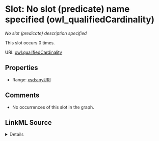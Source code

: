 

# Slot: No slot (predicate) name specified (owl_qualifiedCardinality)


_No slot (predicate) description specified_






This slot occurs 0 times.


URI: [owl:qualifiedCardinality](http://www.w3.org/2002/07/owl#qualifiedCardinality)



<!-- no inheritance hierarchy -->








## Properties

* Range: [xsd:anyURI](http://www.w3.org/2001/XMLSchema#anyURI)





## Comments

* No occurrences of this slot in the graph.



## LinkML Source

<details>

```yaml
name: owl_qualifiedCardinality
annotations:
  count:
    tag: count
    value: 0
description: No slot (predicate) description specified
title: No slot (predicate) name specified
comments:
- No occurrences of this slot in the graph.
from_schema: spatial-kg
rank: 1000
domain: owl_qualifiedCardinality
slot_uri: owl:qualifiedCardinality
alias: owl_qualifiedCardinality
range: uri

```
</details>